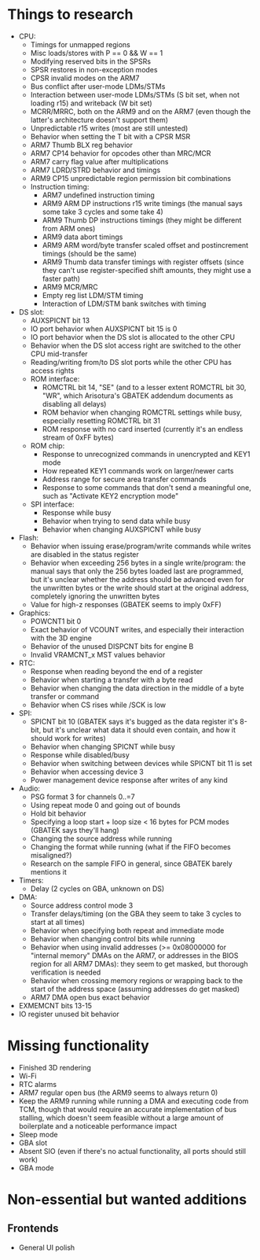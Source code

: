 # Things to research
- CPU:
    - Timings for unmapped regions
    - Misc loads/stores with P == 0 && W == 1
    - Modifying reserved bits in the SPSRs
    - SPSR restores in non-exception modes
    - CPSR invalid modes on the ARM7
    - Bus conflict after user-mode LDMs/STMs
    - Interaction between user-mode LDMs/STMs (S bit set, when not loading r15) and writeback (W bit set)
    - MCRR/MRRC, both on the ARM9 and on the ARM7 (even though the latter's architecture doesn't support them)
    - Unpredictable r15 writes (most are still untested)
    - Behavior when setting the T bit with a CPSR MSR
    - ARM7 Thumb BLX reg behavior
    - ARM7 CP14 behavior for opcodes other than MRC/MCR
    - ARM7 carry flag value after multiplications
    - ARM7 LDRD/STRD behavior and timings
    - ARM9 CP15 unpredictable region permission bit combinations
    - Instruction timing:
        - ARM7 undefined instruction timing
        - ARM9 ARM DP instructions r15 write timings (the manual says some take 3 cycles and some take 4)
        - ARM9 Thumb DP instructions timings (they might be different from ARM ones)
        - ARM9 data abort timings
        - ARM9 ARM word/byte transfer scaled offset and postincrement timings (should be the same)
        - ARM9 Thumb data transfer timings with register offsets (since they can't use register-specified shift amounts, they might use a faster path)
        - ARM9 MCR/MRC
        - Empty reg list LDM/STM timing
        - Interaction of LDM/STM bank switches with timing    
- DS slot:
    - AUXSPICNT bit 13
    - IO port behavior when AUXSPICNT bit 15 is 0
    - IO port behavior when the DS slot is allocated to the other CPU
    - Behavior when the DS slot access right are switched to the other CPU mid-transfer
    - Reading/writing from/to DS slot ports while the other CPU has access rights
    - ROM interface:
        - ROMCTRL bit 14, "SE" (and to a lesser extent ROMCTRL bit 30, "WR", which Arisotura's GBATEK addendum documents as disabling all delays)
        - ROM behavior when changing ROMCTRL settings while busy, especially resetting ROMCTRL bit 31
        - ROM response with no card inserted (currently it's an endless stream of 0xFF bytes)
    - ROM chip:
        - Response to unrecognized commands in unencrypted and KEY1 mode
        - How repeated KEY1 commands work on larger/newer carts
        - Address range for secure area transfer commands
        - Response to some commands that don't send a meaningful one, such as "Activate KEY2 encryption mode"
    - SPI interface:
        - Response while busy
        - Behavior when trying to send data while busy
        - Behavior when changing AUXSPICNT while busy
- Flash:
    - Behavior when issuing erase/program/write commands while writes are disabled in the status register
    - Behavior when exceeding 256 bytes in a single write/program: the manual says that only the 256 bytes loaded last are programmed, but it's unclear whether the address should be advanced even for the unwritten bytes or the write should start at the original address, completely ignoring the unwritten bytes
    - Value for high-z responses (GBATEK seems to imply 0xFF)
- Graphics:
    - POWCNT1 bit 0
    - Exact behavior of VCOUNT writes, and especially their interaction with the 3D engine
    - Behavior of the unused DISPCNT bits for engine B
    - Invalid VRAMCNT_x MST values behavior
- RTC:
    - Response when reading beyond the end of a register
    - Behavior when starting a transfer with a byte read
    - Behavior when changing the data direction in the middle of a byte transfer or command
    - Behavior when CS rises while /SCK is low
- SPI:
    - SPICNT bit 10 (GBATEK says it's bugged as the data register it's 8-bit, but it's unclear what data it should even contain, and how it should work for writes)
    - Behavior when changing SPICNT while busy
    - Response while disabled/busy
    - Behavior when switching between devices while SPICNT bit 11 is set
    - Behavior when accessing device 3
    - Power management device response after writes of any kind
- Audio:
    - PSG format 3 for channels 0..=7
    - Using repeat mode 0 and going out of bounds
    - Hold bit behavior
    - Specifying a loop start + loop size < 16 bytes for PCM modes (GBATEK says they'll hang)
    - Changing the source address while running
    - Changing the format while running (what if the FIFO becomes misaligned?)
    - Research on the sample FIFO in general, since GBATEK barely mentions it
- Timers:
    - Delay (2 cycles on GBA, unknown on DS)
- DMA:
    - Source address control mode 3
    - Transfer delays/timing (on the GBA they seem to take 3 cycles to start at all times)
    - Behavior when specifying both repeat and immediate mode
    - Behavior when changing control bits while running
    - Behavior when using invalid addresses (>= 0x08000000 for "internal memory" DMAs on the ARM7, or addresses in the BIOS region for all ARM7 DMAs): they seem to get masked, but thorough verification is needed
    - Behavior when crossing memory regions or wrapping back to the start of the address space (assuming addresses do get masked)
    - ARM7 DMA open bus exact behavior
- EXMEMCNT bits 13-15
- IO register unused bit behavior

# Missing functionality
- Finished 3D rendering
- Wi-Fi
- RTC alarms
- ARM7 regular open bus (the ARM9 seems to always return 0)
- Keep the ARM9 running while running a DMA and executing code from TCM, though that would require an accurate implementation of bus stalling, which doesn't seem feasible without a large amount of boilerplate and a noticeable performance impact
- Sleep mode
- GBA slot
- Absent SIO (even if there's no actual functionality, all ports should still work)
- GBA mode

# Non-essential but wanted additions

## Frontends
- General UI polish

